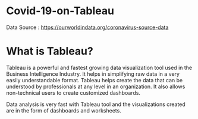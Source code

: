 # Covid-19-on-Tableau
Data Source : https://ourworldindata.org/coronavirus-source-data


# What is Tableau?
Tableau is a powerful and fastest growing data visualization tool used in the Business Intelligence Industry. It helps in simplifying raw data in a very easily understandable format. Tableau helps create the data that can be understood by professionals at any level in an organization. It also allows non-technical users to create customized dashboards.

Data analysis is very fast with Tableau tool and the visualizations created are in the form of dashboards and worksheets.
